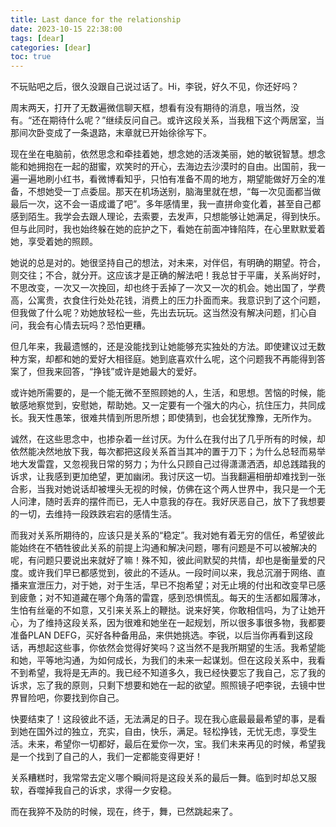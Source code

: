 ```yaml
---
title: Last dance for the relationship
date: 2023-10-15 22:38:00
tags: [dear]
categories: [dear]
toc: true
---
```

不玩贴吧之后，很久没跟自己说过话了。Hi，李锐，好久不见，你还好吗？
  
周末两天，打开了无数遍微信聊天框，想看有没有期待的消息，哦当然，没有。“还在期待什么呢？”继续反问自己。或许这段关系，当我租下这个两居室，当那间次卧变成了一条退路，末章就已开始徐徐写下。
   
现在坐在电脑前，依然思念和牵挂着她，想念她的活泼美丽，她的敏锐智慧。想念能和她拥抱在一起的甜蜜，欢笑时的开心，去海边去沙漠时的自由。出国前，我一遍一遍地刷小红书，看微博看知乎，只怕有准备不周的地方，期望能做好万全的准备，不想她受一丁点委屈。那天在机场送别，脑海里就在想，“每一次见面都当做最后一次，这不会一语成谶了吧”。多年感情里，我一直拼命变化着，甚至自己都感到陌生。我学会去跟人理论，去索要，去发声，只想能够让她满足，得到快乐。但与此同时，我也始终躲在她的庇护之下，看她在前面冲锋陷阵，在心里默默爱着她，享受着她的照顾。
  
她说的总是对的。她很坚持自己的想法，对未来，对伴侣，有明确的期望。符合，则交往；不合，就分开。这应该才是正确的解法吧！我总甘于平庸，关系尚好时，不思改变，一次又一次挽回，却也终于丢掉了一次又一次的机会。她出国了，学费高，公寓贵，衣食住行处处花钱，消费上的压力扑面而来。我意识到了这个问题，但我做了什么呢？劝她放轻松一些，先出去玩玩。这当然没有解决问题，扪心自问，我会有心情去玩吗？恐怕更糟。
  
但几年来，我最遗憾的，还是没能找到让她能够充实独处的方法。即使建议过无数种方案，却都和她的爱好大相径庭。她到底喜欢什么呢，这个问题我不再能得到答案了，但我来回答，“挣钱”或许是她最大的爱好。
  
或许她所需要的，是一个能无微不至照顾她的人，生活，和思想。苦恼的时候，能敏感地察觉到，安慰她，帮助她。又一定要有一个强大的内心，抗住压力，共同成长。我天性愚笨，很难共情到所思所想；即使猜到，也会犹犹豫豫，无所作为。

诚然，在这些思念中，也掺杂着一丝讨厌。为什么在我付出了几乎所有的时候，却依然能决然地放下我，每次都把这段关系首当其冲的置于刀下；为什么总轻而易举地大发雷霆，又忽视我日常的努力；为什么只顾自己过得潇潇洒洒，却总践踏我的诉求，让我感到更加绝望，更加幽闭。我讨厌这一切。当我翻遍相册却难找到一张合影，当我对她说话却被埋头无视的时候，仿佛在这个两人世界中，我只是一个无人问津，随时丢弃的摆件而已，无人中意我的存在。我好厌恶自己，放下了我想要的一切，去维持一段跌跌宕宕的感情生活。
    
而我对关系所期待的，应该只是关系的“稳定”。我对她有着无穷的信任，希望彼此能始终在不牺牲彼此关系的前提上沟通和解决问题，哪有问题是不可以被解决的呢，有问题只要说出来就好了嘛！殊不知，彼此间默契的共情，却也是衡量爱的尺度。或许我们早已都感觉到，彼此的不适从。一段时间以来，我总沉溺于网络、直播来宣泄压力，对于她，对于生活，早已不抱希望；对无止境的付出和改变早已感到疲惫；对不知道藏在哪个角落的雷霆，感到恐惧慌乱。每天的生活都如履薄冰，生怕有丝毫的不如意，又引来关系上的鞭挞。说来好笑，你敢相信吗，为了让她开心，为了维持这段关系，因为很难和她坐在一起规划，所以很多事很多物，我都要准备PLAN DEFG，买好各种备用品，来供她挑选。李锐，以后当你再看到这段话，再想起这些事，你依然会觉得好笑吗？这当然不是我所期望的生活。我希望能和她，平等地沟通，为如何成长，为我们的未来一起谋划。但在这段关系中，我看不到希望，我将是无声的。我已经不知道多久，我已经快要忘了我自己，忘了我的诉求，忘了我的原则，只剩下想要和她在一起的欲望。照照镜子吧李锐，去镜中世界冒险吧，你要找到你自己。

快要结束了！这段彼此不适，无法满足的日子。现在我心底最最最希望的事，是看到她在国外过的独立，充实，自由，快乐，满足。轻松挣钱，无忧无虑，享受生活。未来，希望你一切都好，最后在爱你一次，宝。我们未来再见的时候，希望我是一个找到了自己的人，我们一定都能变得更好！
  
关系糟糕时，我常常去定义哪个瞬间将是这段关系的最后一舞。临到时却总又服软，吞噬掉我自己的诉求，求得一夕安稳。
  
而在我猝不及防的时候，现在，终于，舞，已然跳起来了。
